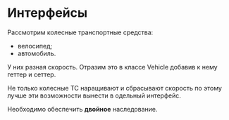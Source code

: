 # Интерфейсы

Рассмотрим колесные транспортные средства:

* велосипед;
* автомобиль.

У них разная скорость. Отразим это в классе 
Vehicle добавив к нему геттер и сеттер.

Не только колесные ТС наращивают и сбрасывают скорость 
по этому лучше эти возможности вынести в одельный
интерфейс.


Необходимо обеспечить **двойное** наследование.  
